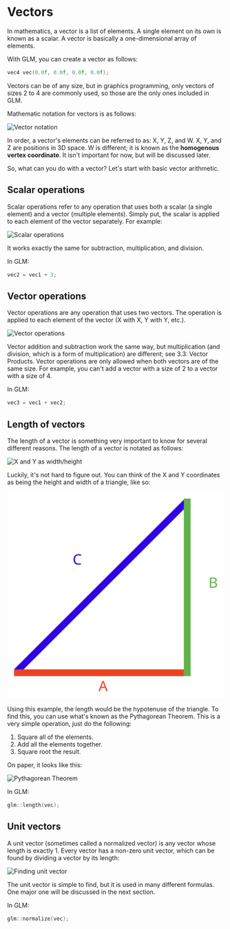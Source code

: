 # Vectors

In mathematics, a vector is a list of elements. A single element on its own is known as a scalar. A vector is basically a one-dimensional array of elements.

With GLM, you can create a vector as follows:

```c++
vec4 vec(0.0f, 0.0f, 0.0f, 0.0f);
```

Vectors can be of any size, but in graphics programming, only vectors of sizes 2 to 4 are commonly used, so those are the only ones included in GLM.

Mathematic notation for vectors is as follows:

![Vector notation](images/2-vector_notation.svg)

In order, a vector's elements can be referred to as: X, Y, Z, and W. X, Y, and Z are positions in 3D space. W is different; it is known as the **homogenous vertex coordinate**. It isn't important for now, but will be discussed later.

So, what can you do with a vector? Let's start with basic vector arithmetic.

## Scalar operations

Scalar operations refer to any operation that uses both a scalar (a single element) and a vector (multiple elements). Simply put, the scalar is applied to each element of the vector separately. For example:

![Scalar operations](images/2-scalar_operation.svg)

It works exactly the same for subtraction, multiplication, and division.

In GLM:

```c++
vec2 = vec1 + 3;
```

## Vector operations

Vector operations are any operation that uses two vectors. The operation is applied to each element of the vector (X with X, Y with Y, etc.).

![Vector operations](images/2-vector_operation.svg)

Vector addition and subtraction work the same way, but multiplication (and division, which is a form of multiplication) are different; see 3.3: Vector Products. Vector operations are only allowed when both vectors are of the same size. For example, you can't add a vector with a size of 2 to a vector with a size of 4.

In GLM:

```c++
vec3 = vec1 + vec2;
```

## Length of vectors

The length of a vector is something very important to know for several different reasons. The length of a vector is notated as follows:

<img src="images/2-vector_length_notation.svg" alt="X and Y as width/height" width="400" height="400">

Luckily, it's not hard to figure out. You can think of the X and Y coordinates as being the height and width of a triangle, like so:

![Triangle](images/2-pythagorean_theorem_visual.svg)

Using this example, the length would be the hypotenuse of the triangle. To find this, you can use what's known as the Pythagorean Theorem. This is a very simple operation, just do the following:

1. Square all of the elements.
2. Add all the elements together.
3. Square root the result.

On paper, it looks like this:

![Pythagorean Theorem](images/2-pythagorean_theorem.svg)

In GLM:

```c++
glm::length(vec);
```

## Unit vectors

A unit vector (sometimes called a normalized vector) is any vector whose length is exactly 1. Every vector has a non-zero unit vector, which can be found by dividing a vector by its length:

![Finding unit vector](images/2-finding_unit_vector.svg)

The unit vector is simple to find, but it is used in many different formulas. One major one will be discussed in the next section.

In GLM:

```c++
glm::normalize(vec);
```

